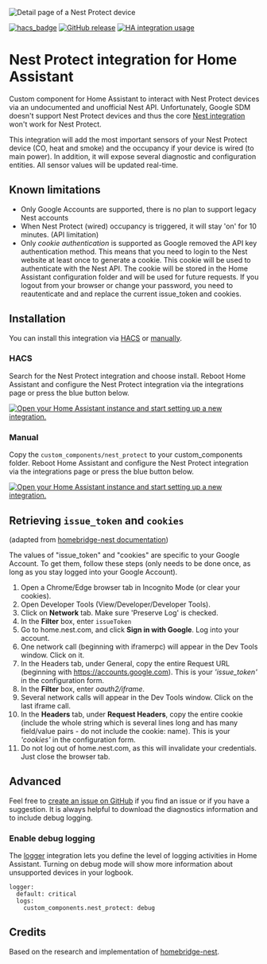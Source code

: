 ![Detail page of a Nest Protect device](https://user-images.githubusercontent.com/1424596/158192051-c4a49665-2675-4299-9abf-c0848623445a.png)

[![hacs_badge](https://img.shields.io/badge/HACS-Default-orange.svg)](https://github.com/hacs/integration)
[![GitHub release](https://img.shields.io/github/release/iMicknl/ha-nest-protect.svg)](https://GitHub.com/iMicknl/ha-nest-protect/releases/)
[![HA integration usage](https://img.shields.io/badge/dynamic/json?color=41BDF5&logo=home-assistant&label=integration%20usage&suffix=%20installs&cacheSeconds=15600&url=https://analytics.home-assistant.io/custom_integrations.json&query=$.nest_protect.total)](https://analytics.home-assistant.io/custom_integrations.json)

# Nest Protect integration for Home Assistant

Custom component for Home Assistant to interact with Nest Protect devices via an undocumented and unofficial Nest API. Unfortunately, Google SDM doesn't support Nest Protect devices and thus the core [Nest integration](https://www.home-assistant.io/integrations/nest/) won't work for Nest Protect.

This integration will add the most important sensors of your Nest Protect device (CO, heat and smoke) and the occupancy if your device is wired (to main power). In addition, it will expose several diagnostic and configuration entities. All sensor values will be updated real-time.

## Known limitations

- Only Google Accounts are supported, there is no plan to support legacy Nest accounts
- When Nest Protect (wired) occupancy is triggered, it will stay 'on' for 10 minutes. (API limitation)
- Only _cookie authentication_ is supported as Google removed the API key authentication method. This means that you need to login to the Nest website at least once to generate a cookie. This cookie will be used to authenticate with the Nest API. The cookie will be stored in the Home Assistant configuration folder and will be used for future requests. If you logout from your browser or change your password, you need to reautenticate and and replace the current issue_token and cookies.

## Installation

You can install this integration via [HACS](#hacs) or [manually](#manual).

### HACS

Search for the Nest Protect integration and choose install. Reboot Home Assistant and configure the Nest Protect integration via the integrations page or press the blue button below.

[![Open your Home Assistant instance and start setting up a new integration.](https://my.home-assistant.io/badges/config_flow_start.svg)](https://my.home-assistant.io/redirect/config_flow_start/?domain=nest_protect)

### Manual

Copy the `custom_components/nest_protect` to your custom_components folder. Reboot Home Assistant and configure the Nest Protect integration via the integrations page or press the blue button below.

[![Open your Home Assistant instance and start setting up a new integration.](https://my.home-assistant.io/badges/config_flow_start.svg)](https://my.home-assistant.io/redirect/config_flow_start/?domain=nest_protect)

## Retrieving `issue_token` and `cookies`

(adapted from [homebridge-nest documentation](https://github.com/chrisjshull/homebridge-nest))

The values of "issue_token" and "cookies" are specific to your Google Account. To get them, follow these steps (only needs to be done once, as long as you stay logged into your Google Account).

1. Open a Chrome/Edge browser tab in Incognito Mode (or clear your cookies).
2. Open Developer Tools (View/Developer/Developer Tools).
3. Click on **Network** tab. Make sure 'Preserve Log' is checked.
4. In the **Filter** box, enter `issueToken`
5. Go to home.nest.com, and click **Sign in with Google**. Log into your account.
6. One network call (beginning with iframerpc) will appear in the Dev Tools window. Click on it.
7. In the Headers tab, under General, copy the entire Request URL (beginning with https://accounts.google.com). This is your _'issue_token'_ in the configuration form.
8. In the **Filter** box, enter _oauth2/iframe_.
9. Several network calls will appear in the Dev Tools window. Click on the last iframe call.
10. In the **Headers** tab, under **Request Headers**, copy the entire cookie (include the whole string which is several lines long and has many field/value pairs - do not include the cookie: name). This is your _'cookies'_ in the configuration form.
11. Do not log out of home.nest.com, as this will invalidate your credentials. Just close the browser tab.

## Advanced

Feel free to [create an issue on GitHub](https://github.com/iMicknl/ha-nest-protect/issues/new/choose) if you find an issue or if you have a suggestion. It is always helpful to download the diagnostics information and to include debug logging.

### Enable debug logging

The [logger](https://www.home-assistant.io/integrations/logger/) integration lets you define the level of logging activities in Home Assistant. Turning on debug mode will show more information about unsupported devices in your logbook.

```
logger:
  default: critical
  logs:
    custom_components.nest_protect: debug
```

## Credits

Based on the research and implementation of [homebridge-nest](https://github.com/chrisjshull/homebridge-nest).
